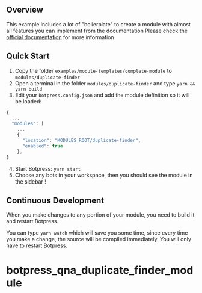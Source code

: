 ## Overview

This example includes a lot of "boilerplate" to create a module with almost all features you can implement from the documentation
Please check the [official documentation](https://botpress.com/docs/developers/create-module/) for more information

## Quick Start

1. Copy the folder `examples/module-templates/complete-module` to `modules/duplicate-finder`
2. Open a terminal in the folder `modules/duplicate-finder` and type `yarn && yarn build`
3. Edit your `botpress.config.json` and add the module definition so it will be loaded:

```js
{
  ...
  "modules": [
    ...
    {
      "location": "MODULES_ROOT/duplicate-finder",
      "enabled": true
    },
}
```

4. Start Botpress: `yarn start`
5. Choose any bots in your workspace, then you should see the module in the sidebar !

## Continuous Development

When you make changes to any portion of your module, you need to build it and restart Botpress.

You can type `yarn watch` which will save you some time, since every time you make a change, the source will be compiled immediately. You will only have to restart Botpress.
# botpress_qna_duplicate_finder_module

